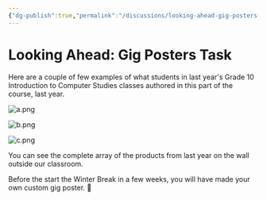 ```yaml
---
{"dg-publish":true,"permalink":"/discussions/looking-ahead-gig-posters-task/","dgHomeLink":true,"dgShowToc":true}
---
```


# Looking Ahead: Gig Posters Task

Here are a couple of few examples of what students in last year's Grade 10 Introduction to Computer Studies classes authored in this part of the course, last year.

![a.png](/img/user/Media/a.png)

![b.png](/img/user/Media/b.png)

![c.png](/img/user/Media/c.png)

You can see the complete array of the products from last year on the wall outside our classroom.

Before the start the Winter Break in a few weeks, you will have made your own custom gig poster. 💫

